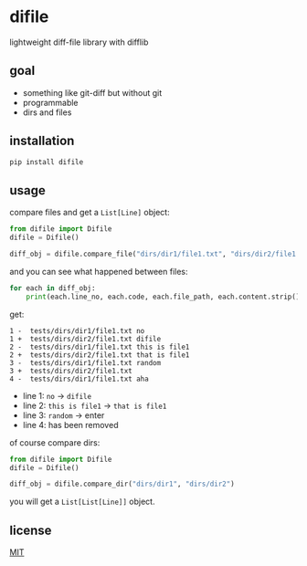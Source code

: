 # difile

lightweight diff-file library with difflib

## goal

- something like git-diff but without git
- programmable
- dirs and files

## installation

```bash
pip install difile
```

## usage

compare files and get a `List[Line]` object:

```python
from difile import Difile
difile = Difile()

diff_obj = difile.compare_file("dirs/dir1/file1.txt", "dirs/dir2/file1.txt")
```

and you can see what happened between files:

```python
for each in diff_obj:
    print(each.line_no, each.code, each.file_path, each.content.strip())
```

get:

```text
1 -  tests/dirs/dir1/file1.txt no
1 +  tests/dirs/dir2/file1.txt difile
2 -  tests/dirs/dir1/file1.txt this is file1
2 +  tests/dirs/dir2/file1.txt that is file1
3 -  tests/dirs/dir1/file1.txt random
3 +  tests/dirs/dir2/file1.txt
4 -  tests/dirs/dir1/file1.txt aha
```

- line 1: `no` -> `difile`
- line 2: `this is file1` -> `that is file1`
- line 3: `random` -> enter
- line 4: has been removed

of course compare dirs:

```python
from difile import Difile
difile = Difile()

diff_obj = difile.compare_dir("dirs/dir1", "dirs/dir2")
```

you will get a `List[List[Line]]` object.

## license

[MIT](LICENSE)
